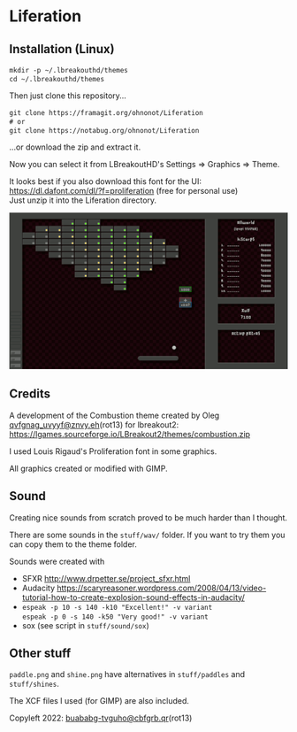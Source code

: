 # Liferation

## Installation (Linux)

~~~
mkdir -p ~/.lbreakouthd/themes
cd ~/.lbreakouthd/themes
~~~

Then just clone this repository...

~~~
git clone https://framagit.org/ohnonot/Liferation
# or
git clone https://notabug.org/ohnonot/Liferation
~~~

...or download the zip and extract it.

Now you can select it from LBreakoutHD's Settings => Graphics => Theme.

It looks best if you also download this font for the UI:  
https://dl.dafont.com/dl/?f=proliferation (free for personal use)  
Just unzip it into the Liferation directory.

![Screenshot](Screenshot.png)

## Credits

A development of the Combustion theme created by Oleg qvfgnag_uvyyf@znvy.eh(rot13)
for lbreakout2: https://lgames.sourceforge.io/LBreakout2/themes/combustion.zip

I used Louis Rigaud's Proliferation font in some graphics.

All graphics created or modified with GIMP.

## Sound

Creating nice sounds from scratch proved to be much harder than I thought.

There are some sounds in the `stuff/wav/` folder. If you want to try them you can copy them to the theme folder.

Sounds were created with

- SFXR http://www.drpetter.se/project_sfxr.html
- Audacity https://scaryreasoner.wordpress.com/2008/04/13/video-tutorial-how-to-create-explosion-sound-effects-in-audacity/
- `espeak -p 10 -s 140 -k10 "Excellent!" -v variant`  
	`espeak -p 0 -s 140 -k50 "Very good!" -v variant`
- sox (see script in `stuff/sound/sox`)

##  Other stuff

`paddle.png` and `shine.png` have alternatives in `stuff/paddles` and `stuff/shines`.

The XCF files I used (for GIMP) are also included.

Copyleft 2022: buababg-tvguho@cbfgrb.qr(rot13)
